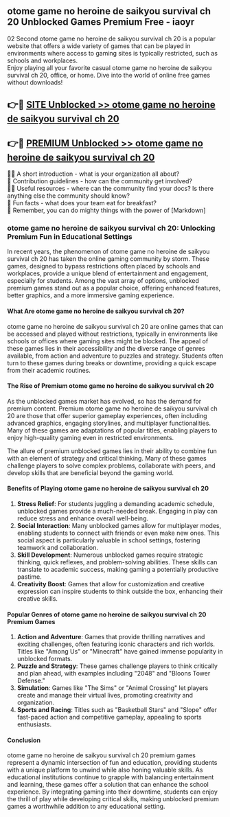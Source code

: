 ## otome game no heroine de saikyou survival ch 20 Unblocked Games Premium Free - iaoyr

02 Second otome game no heroine de saikyou survival ch 20 is a popular website that offers a wide variety of games that can be played in environments where access to gaming sites is typically restricted, such as schools and workplaces.  
Enjoy playing all your favorite casual otome game no heroine de saikyou survival ch 20, office, or home. Dive into the world of online free games without downloads!

## 👉🔴 [SITE Unblocked >> otome game no heroine de saikyou survival ch 20](http://freeplayer.one?title=otome_game_no_heroine_de_saikyou_survival_ch_20&ref=13D)

## 👉🔴 [PREMIUM Unblocked >> otome game no heroine de saikyou survival ch 20](http://freeplayer.one?title=otome_game_no_heroine_de_saikyou_survival_ch_20&ref=13D)

🙋‍♀️ A short introduction - what is your organization all about?  
🌈 Contribution guidelines - how can the community get involved?  
👩‍💻 Useful resources - where can the community find your docs? Is there anything else the community should know?  
🍿 Fun facts - what does your team eat for breakfast?  
🧙 Remember, you can do mighty things with the power of [Markdown]

### otome game no heroine de saikyou survival ch 20: Unlocking Premium Fun in Educational Settings

In recent years, the phenomenon of otome game no heroine de saikyou survival ch 20 has taken the online gaming community by storm. These games, designed to bypass restrictions often placed by schools and workplaces, provide a unique blend of entertainment and engagement, especially for students. Among the vast array of options, unblocked premium games stand out as a popular choice, offering enhanced features, better graphics, and a more immersive gaming experience.

#### What Are otome game no heroine de saikyou survival ch 20?

otome game no heroine de saikyou survival ch 20 are online games that can be accessed and played without restrictions, typically in environments like schools or offices where gaming sites might be blocked. The appeal of these games lies in their accessibility and the diverse range of genres available, from action and adventure to puzzles and strategy. Students often turn to these games during breaks or downtime, providing a quick escape from their academic routines.

#### The Rise of Premium otome game no heroine de saikyou survival ch 20

As the unblocked games market has evolved, so has the demand for premium content. Premium otome game no heroine de saikyou survival ch 20 are those that offer superior gameplay experiences, often including advanced graphics, engaging storylines, and multiplayer functionalities. Many of these games are adaptations of popular titles, enabling players to enjoy high-quality gaming even in restricted environments.

The allure of premium unblocked games lies in their ability to combine fun with an element of strategy and critical thinking. Many of these games challenge players to solve complex problems, collaborate with peers, and develop skills that are beneficial beyond the gaming world.

#### Benefits of Playing otome game no heroine de saikyou survival ch 20

1.  **Stress Relief**: For students juggling a demanding academic schedule, unblocked games provide a much-needed break. Engaging in play can reduce stress and enhance overall well-being.
2.  **Social Interaction**: Many unblocked games allow for multiplayer modes, enabling students to connect with friends or even make new ones. This social aspect is particularly valuable in school settings, fostering teamwork and collaboration.
3.  **Skill Development**: Numerous unblocked games require strategic thinking, quick reflexes, and problem-solving abilities. These skills can translate to academic success, making gaming a potentially productive pastime.
4.  **Creativity Boost**: Games that allow for customization and creative expression can inspire students to think outside the box, enhancing their creative skills.

#### Popular Genres of otome game no heroine de saikyou survival ch 20 Premium Games

1.  **Action and Adventure**: Games that provide thrilling narratives and exciting challenges, often featuring iconic characters and rich worlds. Titles like "Among Us" or "Minecraft" have gained immense popularity in unblocked formats.
2.  **Puzzle and Strategy**: These games challenge players to think critically and plan ahead, with examples including "2048" and "Bloons Tower Defense."
3.  **Simulation**: Games like "The Sims" or "Animal Crossing" let players create and manage their virtual lives, promoting creativity and organization.
4.  **Sports and Racing**: Titles such as "Basketball Stars" and "Slope" offer fast-paced action and competitive gameplay, appealing to sports enthusiasts.

#### Conclusion

otome game no heroine de saikyou survival ch 20 premium games represent a dynamic intersection of fun and education, providing students with a unique platform to unwind while also honing valuable skills. As educational institutions continue to grapple with balancing entertainment and learning, these games offer a solution that can enhance the school experience. By integrating gaming into their downtime, students can enjoy the thrill of play while developing critical skills, making unblocked premium games a worthwhile addition to any educational setting.